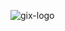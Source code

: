 ![gix-logo](https://user-images.githubusercontent.com/50150431/57588200-af4dc680-74c5-11e9-8367-c8412b0fb0d2.png)

